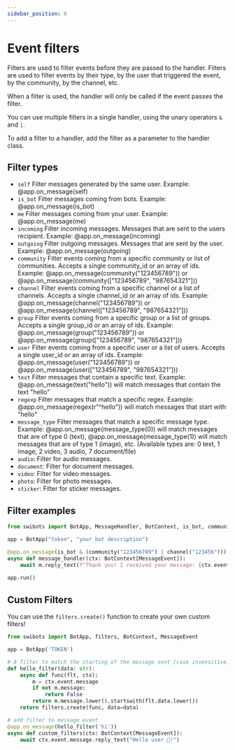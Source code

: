 ```yaml
---
sidebar_position: 6
---
```


# Event filters

Filters are used to filter events before they are passed to the handler. Filters are used to filter events by their type, by the user that triggered the event, by the community, by the channel, etc.

When a filter is used, the handler will only be called if the event passes the filter.

You can use multiple filters in a single handler, using the unary operators `&` and `|`.

To add a filter to a handler, add the filter as a parameter to the handler class.

## Filter types

- `self`  Filter messages generated by the same user. Example: @app.on_message(self)
- `is_bot` Filter messages coming from bots. Example: @app.on_message(is_bot)
- `me` Filter messages coming from your user. Example: @app.on_message(me)
- `incoming` Filter incoming messages. Messages that are sent to the users recipient. Example: @app.on_message(incoming)
- `outgoing` Filter outgoing messages. Messages that are sent by the user.  Example: @app.on_message(outgoing)
- `community` Filter events coming from a specific community or list of communities. Accepts a single community_id or an array of ids. Example: @app.on_message(community("123456789")) or @app.on_message(community(["123456789", "987654321"]))
- `channel` Filter events coming from a specific channel or a list of channels. Accepts a single channel_id or an array of ids. Example: @app.on_message(channel("123456789")) or @app.on_message(channel(["123456789", "987654321"]))
- `group` Filter events coming from a specific group or a list of groups. Accepts a single group_id or an array of ids. Example: @app.on_message(group("123456789")) or @app.on_message(group(["123456789", "987654321"]))
- `user` Filter events coming from a specific user or a list of users. Accepts a single user_id or an array of ids. Example: @app.on_message(user("123456789")) or @app.on_message(user(["123456789", "987654321"]))
- `text` Filter messages that contain a specific text. Example: @app.on_message(text("hello")) will match messages that contain the text "hello"
- `regexp` Filter messages that match a specific regex. Example: @app.on_message(regex(r"^hello")) will match messages that start with "hello"
- `message_type` Filter messages that match a specific message type. Example: @app.on_message(message_type(0)) will match messages that are of type 0 (text), @app.on_message(message_type(1)) will match messages that are of type 1 (image), etc.
(Available types are: 0 text, 1 image, 2 video, 3 audio, 7 document/file)
- `audio`: Filter for audio messages.
- `document`: Filter for document messages.
- `video`: Filter for video messages.
- `photo`: Filter for photo messages.
- `sticker`: Filter for sticker messages.


## Filter examples

```python
from swibots import BotApp, MessageHandler, BotContext, is_bot, community, channel, user, text, regex

app = BotApp("token", "your bot description")

@app.on_message(is_bot & (community("123456789") | channel("123456")))
async def message_handler(ctx: BotContext[MessageEvent]):
    await m.reply_text(f"Thank you! I received your message: {ctx.event.message.message}")
    
app.run()
```

## Custom Filters

You can use the `filters.create()` function to create your own custom filters!

```python
from swibots import BotApp, filters, BotContext, MessageEvent

app = BotApp('TOKEN')

# A filter to match the starting of the message sent [case insensitive]
def hello_filter(data: str):
    async def func(flt, ctx):
        m = ctx.event.message
        if not m.message:
            return False
        return m.message.lower().startswith(flt.data.lower())
    return filters.create(func, data=data)

# add filter to message event
@app.on_message(hello_filter('hi'))
async def custom_filters(ctx: BotContext[MessageEvent]):
    await ctx.event.message.reply_text("Hello user 🤖!")
```
